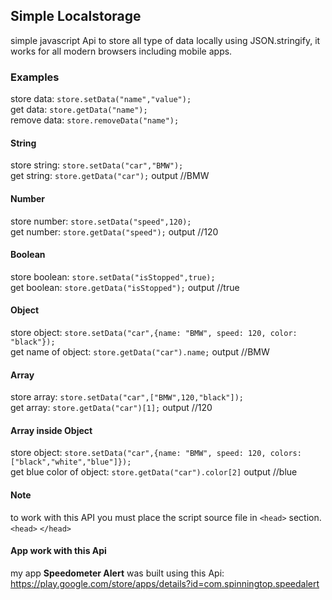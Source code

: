 ## Simple Localstorage
simple javascript Api to store all type of data locally using JSON.stringify, it works for all modern browsers including mobile apps.

### Examples
store data: `store.setData("name","value");`<br>
get data: `store.getData("name");`<br>
remove data: `store.removeData("name");`<br>
#### String
store string: `store.setData("car","BMW");`<br>
get string: `store.getData("car");` output //BMW<br>
#### Number
store number: `store.setData("speed",120);`<br>
get number: `store.getData("speed");` output //120<br>
#### Boolean
store boolean: `store.setData("isStopped",true);`<br>
get boolean: `store.getData("isStopped");` output //true<br>
#### Object
store object: `store.setData("car",{name: "BMW", speed: 120, color: "black"});`<br>
get name of object: `store.getData("car").name;` output //BMW<br>
#### Array
store array: `store.setData("car",["BMW",120,"black"]);`<br>
get array: `store.getData("car")[1];` output //120<br>
#### Array inside Object
store object: `store.setData("car",{name: "BMW", speed: 120, colors: ["black","white","blue"]});`<br>
get blue color of object: `store.getData("car").color[2]` output //blue

#### Note
to work with this API you must place the script source file in `<head>` section.<br>
 `<head>` <script type="text/javascript" src="storeApi.js"></script> `</head>`
 
 #### App work with this Api
 my app **Speedometer Alert** was built using this Api:<br>
 https://play.google.com/store/apps/details?id=com.spinningtop.speedalert
